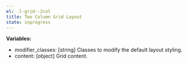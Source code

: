 ```yaml
---
el: .l-grid--2col
title: Two Column Grid Layout
state: inprogress
---
```


__Variables:__
* modifier_classes: [string] Classes to modify the default layout styling.
* content: [object] Grid content.
